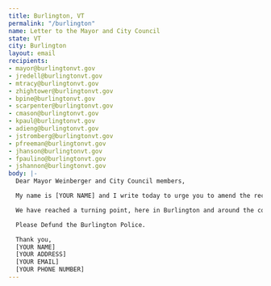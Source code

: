 ```yaml
---
title: Burlington, VT
permalink: "/burlington"
name: Letter to the Mayor and City Council
state: VT
city: Burlington
layout: email
recipients:
- mayor@burlingtonvt.gov
- jredell@burlingtonvt.gov
- mtracy@burlingtonvt.gov
- zhightower@burlingtonvt.gov
- bpine@burlingtonvt.gov
- scarpenter@burlingtonvt.gov
- cmason@burlingtonvt.gov
- kpaul@burlingtonvt.gov
- adieng@burlingtonvt.gov
- jstromberg@burlingtonvt.gov
- pfreeman@burlingtonvt.gov
- jhanson@burlingtonvt.gov
- fpaulino@burlingtonvt.gov
- jshannon@burlingtonvt.gov
body: |-
  Dear Mayor Weinberger and City Council members,

  My name is [YOUR NAME] and I write today to urge you to amend the recommended budget for FY 2020-21. In light of the continued devaluation of Black life in this country, there needs to be change to the ways towns and cities spend their money. The BPD is no longer the best use of city funds. Particularly after the BPD refuses to fire the 3 officers who have been known to abuse Black people. Black people make up approximately 1.4% of the population of Vermont, yet almost 8% of the state's prisoners are Black. This is one of the highest disparities in the country, at a rate of almost 10 to 1 (https://www.sentencingproject.org/publications/color-of-justice-racial-and-ethnic-disparity-in-state-prisons/)

  We have reached a turning point, here in Burlington and around the country. We may choose to divert funds from an increasingly militarized police force and invest in community education, health, and employment. Or we may increase already sizable budgets and escalate the terror Black Americans face on our streets. I hope you all will choose the former.

  Please Defund the Burlington Police.

  Thank you,
  [YOUR NAME]
  [YOUR ADDRESS]
  [YOUR EMAIL]
  [YOUR PHONE NUMBER]
---
```


